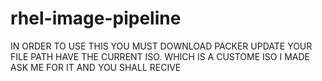 # rhel-image-pipeline
IN ORDER TO USE THIS YOU MUST DOWNLOAD PACKER
UPDATE YOUR FILE PATH 
HAVE THE CURRENT ISO. WHICH IS A CUSTOME ISO I MADE ASK ME FOR IT AND YOU SHALL RECIVE
